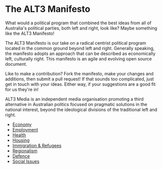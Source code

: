 # The ALT3 Manifesto

What would a political program that combined the best ideas from all of Australia's political parties, both left and right, look like? Maybe something like the ALT3 Manifesto!

The ALT3 Manifesto is our take on a radical centrist political program located in the common ground beyond left and right. Generally speaking, the manifesto adopts an approach that can be described as economically left, culturally right. This manifesto is an agile and evolving open source document.

Like to make a contribution? Fork the manifesto, make your changes and additions, then submit a pull request! If that sounds too complicated, just get in touch with your ideas. Either way, if your suggestions are a good fit for us they're in!

ALT3 Media is an independent media organisation promoting a third alternative in Australian politics focused on pragmatic solutions in the national interest, beyond the ideological divisions of the traditional left and right.

* [Economy](economy.md)
* [Employment](employment.md)
* [Health](health.md)
* [Housing](housing.md)
* [Immigration & Refugees](immigration.md)
* [Regionalism](regionalism.md)
* [Defence](defence.md)
* [Social Issues](social.md)
